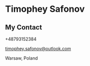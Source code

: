 # **Timophey Safonov**
## My Contact
+48793152384

timophey.safonov@outlook.com

Warsaw, Poland

 


